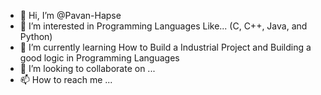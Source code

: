 - 👋 Hi, I’m @Pavan-Hapse
- 👀 I’m interested in Programming Languages Like... (C, C++, Java, and Python)
- 🌱 I’m currently learning How to Build a Industrial Project and Building a good logic in Programming Languages
- 💞️ I’m looking to collaborate on ...
- 📫 How to reach me ...

<!---
Pavan-Hapse/Pavan-Hapse is a ✨ special ✨ repository because its `README.md` (this file) appears on your GitHub profile.
You can click the Preview link to take a look at your changes.
--->
